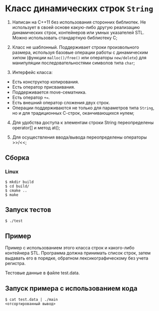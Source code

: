 # Класс динамических строк `String`

1. Написан на C++11 без использования сторонних библиотек. Не использует в своей основе 
какую-либо другую реализацию динамических строк, контейнеров или умных указателей STL.
Можно использовать стандартную библиотеку C;

2. Класс не шаблонный. Поддерживает строки произвольного размера, используя базовые 
операции работы с динамическим хипом (функции `malloc()/free()` или операторы `new/delete`)
для манипуляции последовательностями символов типа `char`;

3. Интерфейс класса:
- Есть конструктор копирования.
- Есть оператор присваивания.
- Поддерживается move-сематника.
- Есть оператор `+=`.
- Есть внешний оператор сложения двух строк.
- Операции поддерживаются не только для параметров типа `String`, но и для традиционных С-строк, оканчивающихся нулем;

4. Для удобства доступа к элементам строки String переопределены operator[] и метод at();

5. Для осуществления ввода/вывода переопределены операторы >>/<<;

## Сборка
### Linux
```
$ mkdir build
$ cd build/
$ cmake ..
$ make
```

## Запуск тестов

```
$ ./test
```
## Пример

Пример с использованием этого класса строк и какого-либо контейнера STL. 
Программа должна принимать список строк, затем выдавать его в порядке, обратном
лексикографическому без учета регистра.

Тестовые данные в файле test.data.

## Запуск примера с использованием кода

```
$ cat test.data | ./main
<отсортированный вывод>
```


